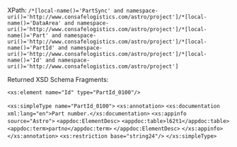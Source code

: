 

XPath: `/*[local-name()='PartSync' and namespace-uri()='http://www.consafelogistics.com/astro/project']/*[local-name()='DataArea' and namespace-uri()='http://www.consafelogistics.com/astro/project']/*[local-name()='Part' and namespace-uri()='http://www.consafelogistics.com/astro/project']/*[local-name()='PartId' and namespace-uri()='http://www.consafelogistics.com/astro/project']/*[local-name()='Id' and namespace-uri()='http://www.consafelogistics.com/astro/project']`

Returned XSD Schema Fragments:

`<xs:element name="Id" type="PartId_0100"/>`

  `<xs:simpleType name="PartId_0100">`
    `<xs:annotation>`
      `<xs:documentation xml:lang="en">Part number.</xs:documentation>`
      `<xs:appinfo source="Astro">`
        `<appdoc:ElementDesc>`
          `<appdoc:table>l62t1</appdoc:table>`
          `<appdoc:term>partno</appdoc:term>`
        `</appdoc:ElementDesc>`
      `</xs:appinfo>`
    `</xs:annotation>`
    `<xs:restriction base="string24"/>`
  `</xs:simpleType>`
